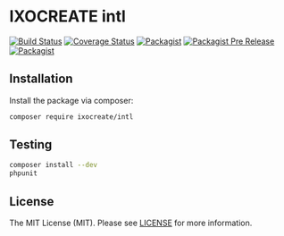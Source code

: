 # IXOCREATE intl

[![Build Status](https://travis-ci.com/ixocreate/intl.svg?branch=master)](https://travis-ci.com/ixocreate/intl)
[![Coverage Status](https://coveralls.io/repos/github/ixocreate/intl/badge.svg?branch=develop)](https://coveralls.io/github/ixocreate/intl?branch=develop)
[![Packagist](https://img.shields.io/packagist/v/ixocreate/intl.svg)](https://packagist.org/packages/ixocreate/intl)
[![Packagist Pre Release](https://img.shields.io/packagist/vpre/ixocreate/intl.svg)](https://packagist.org/packages/ixocreate/intl)
[![Packagist](https://img.shields.io/packagist/l/ixocreate/intl.svg)](https://packagist.org/packages/ixocreate/intl)

## Installation

Install the package via composer:

```sh
composer require ixocreate/intl
```

## Testing

```sh
composer install --dev
phpunit
```

## License

The MIT License (MIT). Please see [LICENSE](LICENSE) for more information.
